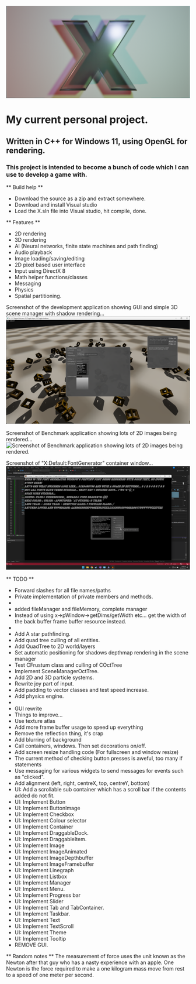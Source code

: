 ![X project logo. A character X, extruded slightly and placed against a quad within the 3D application Blender.](https://github.com/DavidCradock/X/blob/38b6f3ba1d8ecd946eac329807001c5faad6462c/github_images/github_social_image.png)
# My current personal project.
## Written in C++ for Windows 11, using OpenGL for rendering.
### This project is intended to become a bunch of code which I can use to develop a game with.
** Build help **
- Download the source as a zip and extract somewhere.
- Download and install Visual studio
- Load the X.sln file into Visual studio, hit compile, done.

** Features **
- 2D rendering
- 3D rendering
- AI (Neural networks, finite state machines and path finding)
- Audio playback
- Image loading/saving/editing
- 2D pixel based user interface
- Input using DirectX 8
- Math helper functions/classes
- Messaging
- Physics
- Spatial partitioning.

Screenshot of the development application showing GUI and simple 3D scene manager with shadow rendering...
![Screenshot of the development application showing GUI and simple 3D scene manager with shadow rendering.](https://github.com/DavidCradock/X/blob/e0d565a4164a812c36f54f97c38803a583d7033d/github_images/github_screenshot_2023_07_03.png)

Screenshot of Benchmark application showing lots of 2D images being rendered...
![Screenshot of Benchmark application showing lots of 2D images being rendered.](https://github.com/DavidCradock/X/blob/e0d565a4164a812c36f54f97c38803a583d7033d/github_images/github_screenshot_2023_07_13.png)

Screenshot of "X:Default:FontGenerator" container window...
![Screenshot of the X:Default:FontGenerator container window generating and displaying font files from a font installed in the operating system.](https://github.com/DavidCradock/X/blob/38a31307b9ecdecf7225171ee055127a4ebc05a9/github_images/githun_font_generator_window_2023_08_02.png)

** TODO **

- Forward slashes for all file names/paths
- Private implementation of private members and methods.
-
- added fileManager and fileMemory, complete manager
- Instead of using x->pWindow->getDims/getWidth etc... get the width of the back buffer frame buffer resource instead.
- 
- Add A star pathfinding.
- Add quad tree culling of all entities.
- Add QuadTree to 2D world/layers
- Set automatic positioning for shadows depthmap rendering in the scene manager
- Test CFrustum class and culling of COctTree
- Implement SceneManagerOctTree.
- Add 2D and 3D particle systems.
- Rewrite joy part of input.
- Add padding to vector classes and test speed increase.
- Add physics engine.
- 
- GUI rewrite
- Things to improve...
- Use texture atlas
- Add more frame buffer usage to speed up everything
- Remove the reflection thing, it's crap
- Add blurring of background
- Call containers, windows. Then set decorations on/off.
- Add screen resize handling code (For fullscreen and window resize)
- The current method of checking button presses is aweful, too many if statements
- Use messaging for various widgets to send messages for events such as "clicked". 
- Add alignment (left, right, centreX, top, centreY, bottom)
- UI: Add a scrollable sub container which has a scroll bar if the contents added do not fit.
- UI: Implement Button
- UI: Implement ButtonImage
- UI: Implement Checkbox
- UI: Implement Colour selector
- UI: Implement Container
- UI: Implement DraggableDock.
- UI: Implement DraggableItem.
- UI: Implement Image
- UI: Implement ImageAnimated
- UI: Implement ImageDepthbuffer
- UI: Implement ImageFramebuffer
- UI: Implement Linegraph
- UI: Implement Listbox
- UI: Implement Manager
- UI: Implement Menu.
- UI: Implement Progress bar
- UI: Implement Slider
- UI: Implement Tab and TabContainer.
- UI: Implement Taskbar.
- UI: Implement Text
- UI: Implement TextScroll
- UI: Implement Theme
- UI: Implement Tooltip
- REMOVE GUI.

** Random notes **
The measurement of force uses the unit known as the Newton after that guy who has a nasty experience with an apple.
One Newton is the force required to make a one kilogram mass move from rest to a speed of one meter per second.